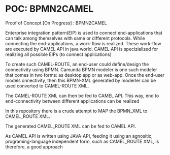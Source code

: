 # POC: BPMN2CAMEL
Proof of Concept [On Progress] : BPMN2CAMEL

Enterprise integration pattern(EIP) is used to connect end-applications that can talk among themselves with same or different protocols.
While connecting the end-applications, a work-flow is realized. These work-flow are executed by CAMEL API in java world. CAMEL API is specizialized for realizing all possible EIPs (to connect applications)

To create such CAMEL-ROUTE, an end-user could define/design the connectivity using BPMN. Camunda BPMN modeler is one such modeler that comes in two forms: as desktop app or as web-app.
Once the end-user models onnectivity, then this BPMN-XML generated by moderler can be used converted to CAMEL-ROUTE XML. 

The CAMEL-ROUTE XML can then be fed to CAMEL API. This way, end to end-connectivity between different applications can be realized

In this repository there is a crude attempt to MAP the BPMN_XML to CAMEL_ROUTE XML.

The generated CAMEL_ROUTE XML can be fed to CAMEL API. 

As CAMEL API is written using JAVA-API, feeding it using an agnositic, programing-language independent form, such as   CAMEL_ROUTE XML, is therefore, a good approach
 
